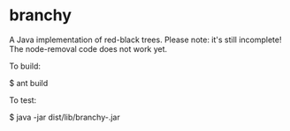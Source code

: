 # branchy

A Java implementation of red-black trees.
Please note: it's still incomplete! The node-removal code does not work yet.

To build:

$ ant build

To test:

$ java -jar dist/lib/branchy-<date>.jar
